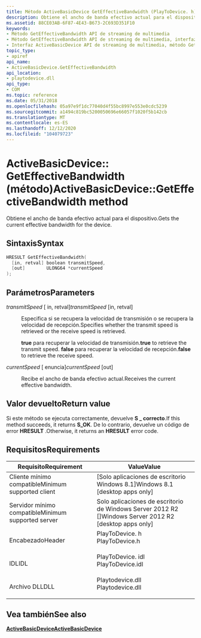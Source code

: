 ```yaml
---
title: Método ActiveBasicDevice GetEffectiveBandwidth (PlayToDevice. h)
description: Obtiene el ancho de banda efectivo actual para el dispositivo.
ms.assetid: 88CE03AB-6F87-4E43-B673-2C693D351F10
keywords:
- Método GetEffectiveBandwidth API de streaming de multimedia
- Método GetEffectiveBandwidth API de streaming de multimedia, interfaz ActiveBasicDevice
- Interfaz ActiveBasicDevice API de streaming de multimedia, método GetEffectiveBandwidth
topic_type:
- apiref
api_name:
- ActiveBasicDevice.GetEffectiveBandwidth
api_location:
- playtodevice.dll
api_type:
- COM
ms.topic: reference
ms.date: 05/31/2018
ms.openlocfilehash: 05a97e9f1dc77040d4f55bc8997e553e0cdc5239
ms.sourcegitcommit: a1494c819bc5200050696e66057f1020f5b142cb
ms.translationtype: MT
ms.contentlocale: es-ES
ms.lasthandoff: 12/12/2020
ms.locfileid: "104079723"
---
```

# <a name="activebasicdevicegeteffectivebandwidth-method"></a><span data-ttu-id="66e8a-106">ActiveBasicDevice:: GetEffectiveBandwidth (método)</span><span class="sxs-lookup"><span data-stu-id="66e8a-106">ActiveBasicDevice::GetEffectiveBandwidth method</span></span>

<span data-ttu-id="66e8a-107">Obtiene el ancho de banda efectivo actual para el dispositivo.</span><span class="sxs-lookup"><span data-stu-id="66e8a-107">Gets the current effective bandwidth for the device.</span></span>

## <a name="syntax"></a><span data-ttu-id="66e8a-108">Sintaxis</span><span class="sxs-lookup"><span data-stu-id="66e8a-108">Syntax</span></span>


```C++
HRESULT GetEffectiveBandwidth(
  [in, retval] boolean transmitSpeed,
  [out]        ULONG64 *currentSpeed
);
```



## <a name="parameters"></a><span data-ttu-id="66e8a-109">Parámetros</span><span class="sxs-lookup"><span data-stu-id="66e8a-109">Parameters</span></span>

<dl> <dt>

<span data-ttu-id="66e8a-110">*transmitSpeed* \[ in, retval\]</span><span class="sxs-lookup"><span data-stu-id="66e8a-110">*transmitSpeed* \[in, retval\]</span></span>
</dt> <dd>

<span data-ttu-id="66e8a-111">Especifica si se recupera la velocidad de transmisión o se recupera la velocidad de recepción.</span><span class="sxs-lookup"><span data-stu-id="66e8a-111">Specifies whether the transmit speed is retrieved or the receive speed is retrieved.</span></span>

<span data-ttu-id="66e8a-112">**true** para recuperar la velocidad de transmisión.</span><span class="sxs-lookup"><span data-stu-id="66e8a-112">**true** to retrieve the transmit speed.</span></span> <span data-ttu-id="66e8a-113">**false** para recuperar la velocidad de recepción.</span><span class="sxs-lookup"><span data-stu-id="66e8a-113">**false** to retrieve the receive speed.</span></span>

</dd> <dt>

<span data-ttu-id="66e8a-114">*currentSpeed* \[ enuncia\]</span><span class="sxs-lookup"><span data-stu-id="66e8a-114">*currentSpeed* \[out\]</span></span>
</dt> <dd>

<span data-ttu-id="66e8a-115">Recibe el ancho de banda efectivo actual.</span><span class="sxs-lookup"><span data-stu-id="66e8a-115">Receives the current effective bandwidth.</span></span>

</dd> </dl>

## <a name="return-value"></a><span data-ttu-id="66e8a-116">Valor devuelto</span><span class="sxs-lookup"><span data-stu-id="66e8a-116">Return value</span></span>

<span data-ttu-id="66e8a-117">Si este método se ejecuta correctamente, devuelve **S \_ correcto**.</span><span class="sxs-lookup"><span data-stu-id="66e8a-117">If this method succeeds, it returns **S\_OK**.</span></span> <span data-ttu-id="66e8a-118">De lo contrario, devuelve un código de error **HRESULT** .</span><span class="sxs-lookup"><span data-stu-id="66e8a-118">Otherwise, it returns an **HRESULT** error code.</span></span>

## <a name="requirements"></a><span data-ttu-id="66e8a-119">Requisitos</span><span class="sxs-lookup"><span data-stu-id="66e8a-119">Requirements</span></span>



| <span data-ttu-id="66e8a-120">Requisito</span><span class="sxs-lookup"><span data-stu-id="66e8a-120">Requirement</span></span> | <span data-ttu-id="66e8a-121">Value</span><span class="sxs-lookup"><span data-stu-id="66e8a-121">Value</span></span> |
|-------------------------------------|---------------------------------------------------------------------------------------------|
| <span data-ttu-id="66e8a-122">Cliente mínimo compatible</span><span class="sxs-lookup"><span data-stu-id="66e8a-122">Minimum supported client</span></span><br/> | <span data-ttu-id="66e8a-123">\[Solo aplicaciones de escritorio Windows 8.1\]</span><span class="sxs-lookup"><span data-stu-id="66e8a-123">Windows 8.1 \[desktop apps only\]</span></span><br/>                                                |
| <span data-ttu-id="66e8a-124">Servidor mínimo compatible</span><span class="sxs-lookup"><span data-stu-id="66e8a-124">Minimum supported server</span></span><br/> | <span data-ttu-id="66e8a-125">Solo aplicaciones de escritorio de Windows Server 2012 R2 \[\]</span><span class="sxs-lookup"><span data-stu-id="66e8a-125">Windows Server 2012 R2 \[desktop apps only\]</span></span><br/>                                     |
| <span data-ttu-id="66e8a-126">Encabezado</span><span class="sxs-lookup"><span data-stu-id="66e8a-126">Header</span></span><br/>                   | <dl> <span data-ttu-id="66e8a-127"><dt>PlayToDevice. h</dt></span><span class="sxs-lookup"><span data-stu-id="66e8a-127"><dt>PlayToDevice.h</dt></span></span> </dl>   |
| <span data-ttu-id="66e8a-128">IDL</span><span class="sxs-lookup"><span data-stu-id="66e8a-128">IDL</span></span><br/>                      | <dl> <span data-ttu-id="66e8a-129"><dt>PlayToDevice. idl</dt></span><span class="sxs-lookup"><span data-stu-id="66e8a-129"><dt>PlayToDevice.idl</dt></span></span> </dl> |
| <span data-ttu-id="66e8a-130">Archivo DLL</span><span class="sxs-lookup"><span data-stu-id="66e8a-130">DLL</span></span><br/>                      | <dl> <span data-ttu-id="66e8a-131"><dt>Playtodevice.dll</dt></span><span class="sxs-lookup"><span data-stu-id="66e8a-131"><dt>Playtodevice.dll</dt></span></span> </dl> |



## <a name="see-also"></a><span data-ttu-id="66e8a-132">Vea también</span><span class="sxs-lookup"><span data-stu-id="66e8a-132">See also</span></span>

<dl> <dt>

<span data-ttu-id="66e8a-133">[**ActiveBasicDevice**](/previous-versions/windows/desktop/legacy/dn385755(v=vs.85))</span><span class="sxs-lookup"><span data-stu-id="66e8a-133">[**ActiveBasicDevice**](/previous-versions/windows/desktop/legacy/dn385755(v=vs.85))</span></span>
</dt> </dl>

 

